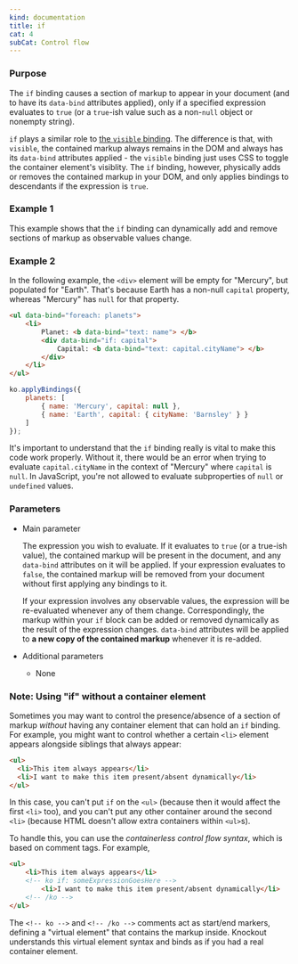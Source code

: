 ```yaml
---
kind: documentation
title: if
cat: 4
subCat: Control flow
---
```


### Purpose
The `if` binding causes a section of markup to appear in your document (and to have its `data-bind` attributes applied), only if a specified expression evaluates to `true` (or a `true`-ish value such as a non-`null` object or nonempty string).

`if` plays a similar role to [the `visible` binding](visible-binding.html). The difference is that, with `visible`, the contained markup always remains in the DOM and always has its `data-bind` attributes applied - the `visible` binding just uses CSS to toggle the container element's visiblity. The `if` binding, however, physically adds or removes the contained markup in your DOM, and only applies bindings to descendants if the expression is `true`.

### Example 1

This example shows that the `if` binding can dynamically add and remove sections of markup as observable values change.

<live-example params='id: "if-binding"'></live-example>

### Example 2

In the following example, the `<div>` element will be empty for "Mercury", but populated for "Earth". That's because Earth has a non-null `capital` property, whereas "Mercury" has `null` for that property.

```html
<ul data-bind="foreach: planets">
    <li>
        Planet: <b data-bind="text: name"> </b>
        <div data-bind="if: capital">
            Capital: <b data-bind="text: capital.cityName"> </b>
        </div>
    </li>
</ul>
```

```javascript
ko.applyBindings({
    planets: [
        { name: 'Mercury', capital: null },
        { name: 'Earth', capital: { cityName: 'Barnsley' } }
    ]
});
```

It's important to understand that the `if` binding really is vital to make this code work properly. Without it, there would be an error when trying to evaluate `capital.cityName` in the context of "Mercury" where `capital` is `null`. In JavaScript, you're not allowed to evaluate subproperties of `null` or `undefined` values.

### Parameters

 * Main parameter

   The expression you wish to evaluate. If it evaluates to `true` (or a true-ish value), the contained markup will be present in the document, and any `data-bind` attributes on it will be applied. If your expression evaluates to `false`, the contained markup will be removed from your document without first applying any bindings to it.

   If your expression involves any observable values, the expression will be re-evaluated whenever any of them change. Correspondingly, the markup within your `if` block can be added or removed dynamically as the result of the expression changes. `data-bind` attributes will be applied to **a new copy of the contained markup** whenever it is re-added.

 * Additional parameters

   * None

### Note: Using "if" without a container element

Sometimes you may want to control the presence/absence of a section of markup *without* having any container element that can hold an `if` binding. For example, you might want to control whether a certain `<li>` element appears alongside siblings that always appear:

```html
<ul>
  <li>This item always appears</li>
  <li>I want to make this item present/absent dynamically</li>
</ul>
```

In this case, you can't put `if` on the `<ul>` (because then it would affect the first `<li>` too), and you can't put any other container around the second `<li>` (because HTML doesn't allow extra containers within `<ul>`s).

To handle this, you can use the *containerless control flow syntax*, which is based on comment tags. For example,

```html
<ul>
    <li>This item always appears</li>
    <!-- ko if: someExpressionGoesHere -->
        <li>I want to make this item present/absent dynamically</li>
    <!-- /ko -->
</ul>
```

The `<!-- ko -->` and `<!-- /ko -->` comments act as start/end markers, defining a "virtual element" that contains the markup inside. Knockout understands this virtual element syntax and binds as if you had a real container element.
